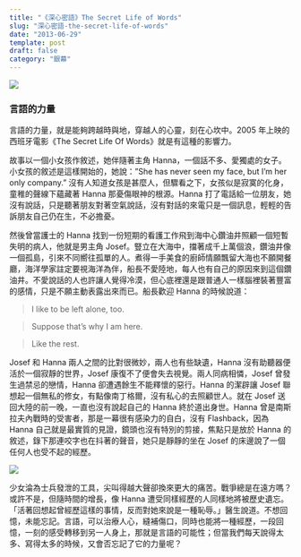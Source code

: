 ```yaml
---
title: "《深心密語》The Secret Life of Words"
slug: "深心密語-the-secret-life-of-words"
date: "2013-06-29"
template: post
draft: false
category: "銀幕"
---
```


![](/media/a9d09-0gql4ppmi9u7s6knz.jpeg)

### 言語的力量

言語的力量，就是能夠跨越時與地，穿越人的心靈，刻在心坎中。2005 年上映的西班牙電影《The Secret Life Of Words》就是有這種的影響力。

故事以一個小女孩作敘述，她伴隨著主角 Hanna，一個話不多、愛獨處的女子。小女孩的敘述是這樣開始的，她說：”She has never seen my face, but I’m her only company.” 沒有人知道女孩是甚麼人，但驟看之下，女孩似是寂寞的化身，童稚的聲線下蘊藏著 Hanna 那憂傷眼神的根源。Hanna 打了電話給一位朋友，她沒有說話，只是聽著朋友對著空氣說話，沒有對話的來電只是一個訊息，輕輕的告訴朋友自己仍在生，不必擔憂。

然後曾當護士的 Hanna 找到一份短期的看護工作飛到海中心鑽油井照顧一個短暫失明的病人，他就是男主角 Josef。豎立在大海中，擋著成千上萬個浪，鑽油井像一個孤島，引來不同嚮往孤單的人。煮得一手美食的廚師情願飄留大海也不願開餐廳，海洋學家註定要視海洋為伴，船長不愛陸地，每人也有自己的原因來到這個鑽油井。不愛說話的人也許讓人覺得冷漠，但心底裡還是跟普通人一樣腦裡裝著豐富的感情，只是不願主動表露出來而已。船長歡迎 Hanna 的時候說道：

> I like to be left alone, too.

> Suppose that’s why I am here.

> Like the rest.

Josef 和 Hanna 兩人之間的比對很微妙，兩人也有些缺遺，Hanna 沒有助聽器便活於一個寂靜的世界，Josef 康復不了便會失去視覺。兩人同病相憐，Josef 曾發生過禁忌的戀情，Hanna 卻遭遇餘生不能釋懷的惡行。Hanna 的潔辟讓 Josef 聯想起一個無私的修女，有點像南丁格爾，沒有私心的去照顧世人。就在 Josef 送回大陸的前一晚，一直也沒有說起自己的 Hanna 終於道出身世。Hanna 曾是南斯拉夫內戰時的受害者，那是一幕很有感染力的自白，沒有 Flashback，因為 Hanna 自己就是最實質的見證，鏡頭也沒有特別的剪接，焦點只是放於 Hanna 的敘述，錄下那連咬字也在抖著的聲音，她只是靜靜的坐在 Josef 的床邊說了一個任何人也受不起的經歷。

![](/media/13b9d-0t5vp_u3inpwauppo.jpeg)

少女淪為士兵發泄的工具，尖叫得越大聲卻換來更大的痛苦。戰爭總是在遠方嗎？或許不是，但隨時間的增長，像 Hanna 遭受同樣經歷的人同樣地將被歷史遺忘。「活著回想起曾經歷這樣的事情，反而對她來說是一種恥辱。」醫生說道。不想回憶，未能忘記。言語，可以治療人心，縫補傷口，同時也能將一種經歷，一段回憶，一刻的感受轉移到另一人身上，那就是言語的可能性；但當我們每天說得太多、寫得太多的時候，又會否忘記了它的力量呢？
